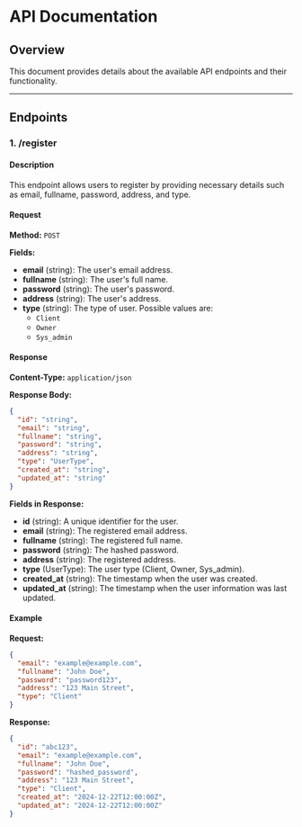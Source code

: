 # API Documentation

## Overview
This document provides details about the available API endpoints and their functionality.

---

## Endpoints

### 1. **/register**

#### Description
This endpoint allows users to register by providing necessary details such as email, fullname, password, address, and type.

#### Request
**Method:** `POST`

**Fields:**
- **email** (string): The user's email address.
- **fullname** (string): The user's full name.
- **password** (string): The user's password.
- **address** (string): The user's address.
- **type** (string): The type of user. Possible values are:
  - `Client`
  - `Owner`
  - `Sys_admin`

#### Response
**Content-Type:** `application/json`

**Response Body:**
```json
{
  "id": "string",
  "email": "string",
  "fullname": "string",
  "password": "string",
  "address": "string",
  "type": "UserType",
  "created_at": "string",
  "updated_at": "string"
}
```

**Fields in Response:**
- **id** (string): A unique identifier for the user.
- **email** (string): The registered email address.
- **fullname** (string): The registered full name.
- **password** (string): The hashed password.
- **address** (string): The registered address.
- **type** (UserType): The user type (Client, Owner, Sys_admin).
- **created_at** (string): The timestamp when the user was created.
- **updated_at** (string): The timestamp when the user information was last updated.

#### Example
**Request:**
```json
{
  "email": "example@example.com",
  "fullname": "John Doe",
  "password": "password123",
  "address": "123 Main Street",
  "type": "Client"
}
```

**Response:**
```json
{
  "id": "abc123",
  "email": "example@example.com",
  "fullname": "John Doe",
  "password": "hashed_password",
  "address": "123 Main Street",
  "type": "Client",
  "created_at": "2024-12-22T12:00:00Z",
  "updated_at": "2024-12-22T12:00:00Z"
}
